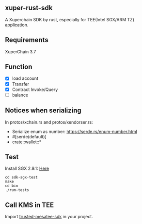 ## xuper-rust-sdk

A Xuperchain SDK by rust, especially for TEE(Intel SGX/ARM TZ) application.

## Requirements

XuperChain 3.7

## Function

- [x] load account
- [x] Transfer
- [x] Contract Invoke/Query
- [ ] balance

## Notices when serializing

In protos/xchain.rs and protos/xendorser.rs:
* Serialize enum as number: https://serde.rs/enum-number.html
* #[serde(default)]
* crate::wallet::*


## Test

Install SGX 2.9.1: [Here](https://github.com/xuperdata/mesatee-core-standalone/blob/master/docs/SGX2.9.1%E5%8D%87%E7%BA%A7%E6%8C%87%E5%8D%97.md)

```
cd sdk-sgx-test
make
cd bin
./run-tests
```

## Call KMS in TEE

Import [trusted-mesatee-sdk](./trusted-mesatee-sdk) in your project. 


